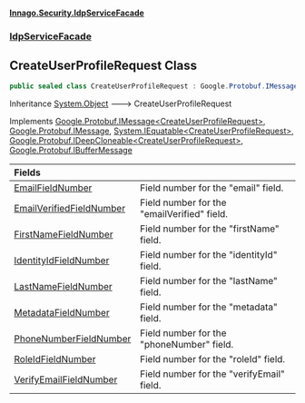 #### [Innago\.Security\.IdpServiceFacade](../../index.md 'index')
### [IdpServiceFacade](../index.md 'IdpServiceFacade')

## CreateUserProfileRequest Class

```csharp
public sealed class CreateUserProfileRequest : Google.Protobuf.IMessage<IdpServiceFacade.CreateUserProfileRequest>, Google.Protobuf.IMessage, System.IEquatable<IdpServiceFacade.CreateUserProfileRequest>, Google.Protobuf.IDeepCloneable<IdpServiceFacade.CreateUserProfileRequest>, Google.Protobuf.IBufferMessage
```

Inheritance [System\.Object](https://learn.microsoft.com/en-us/dotnet/api/system.object 'System\.Object') &#129106; CreateUserProfileRequest

Implements [Google\.Protobuf\.IMessage&lt;](https://learn.microsoft.com/en-us/dotnet/api/google.protobuf.imessage-1 'Google\.Protobuf\.IMessage\`1')[CreateUserProfileRequest](index.md 'IdpServiceFacade\.CreateUserProfileRequest')[&gt;](https://learn.microsoft.com/en-us/dotnet/api/google.protobuf.imessage-1 'Google\.Protobuf\.IMessage\`1'), [Google\.Protobuf\.IMessage](https://learn.microsoft.com/en-us/dotnet/api/google.protobuf.imessage 'Google\.Protobuf\.IMessage'), [System\.IEquatable&lt;](https://learn.microsoft.com/en-us/dotnet/api/system.iequatable-1 'System\.IEquatable\`1')[CreateUserProfileRequest](index.md 'IdpServiceFacade\.CreateUserProfileRequest')[&gt;](https://learn.microsoft.com/en-us/dotnet/api/system.iequatable-1 'System\.IEquatable\`1'), [Google\.Protobuf\.IDeepCloneable&lt;](https://learn.microsoft.com/en-us/dotnet/api/google.protobuf.ideepcloneable-1 'Google\.Protobuf\.IDeepCloneable\`1')[CreateUserProfileRequest](index.md 'IdpServiceFacade\.CreateUserProfileRequest')[&gt;](https://learn.microsoft.com/en-us/dotnet/api/google.protobuf.ideepcloneable-1 'Google\.Protobuf\.IDeepCloneable\`1'), [Google\.Protobuf\.IBufferMessage](https://learn.microsoft.com/en-us/dotnet/api/google.protobuf.ibuffermessage 'Google\.Protobuf\.IBufferMessage')

| Fields | |
| :--- | :--- |
| [EmailFieldNumber](EmailFieldNumber.md 'IdpServiceFacade\.CreateUserProfileRequest\.EmailFieldNumber') | Field number for the "email" field\. |
| [EmailVerifiedFieldNumber](EmailVerifiedFieldNumber.md 'IdpServiceFacade\.CreateUserProfileRequest\.EmailVerifiedFieldNumber') | Field number for the "emailVerified" field\. |
| [FirstNameFieldNumber](FirstNameFieldNumber.md 'IdpServiceFacade\.CreateUserProfileRequest\.FirstNameFieldNumber') | Field number for the "firstName" field\. |
| [IdentityIdFieldNumber](IdentityIdFieldNumber.md 'IdpServiceFacade\.CreateUserProfileRequest\.IdentityIdFieldNumber') | Field number for the "identityId" field\. |
| [LastNameFieldNumber](LastNameFieldNumber.md 'IdpServiceFacade\.CreateUserProfileRequest\.LastNameFieldNumber') | Field number for the "lastName" field\. |
| [MetadataFieldNumber](MetadataFieldNumber.md 'IdpServiceFacade\.CreateUserProfileRequest\.MetadataFieldNumber') | Field number for the "metadata" field\. |
| [PhoneNumberFieldNumber](PhoneNumberFieldNumber.md 'IdpServiceFacade\.CreateUserProfileRequest\.PhoneNumberFieldNumber') | Field number for the "phoneNumber" field\. |
| [RoleIdFieldNumber](RoleIdFieldNumber.md 'IdpServiceFacade\.CreateUserProfileRequest\.RoleIdFieldNumber') | Field number for the "roleId" field\. |
| [VerifyEmailFieldNumber](VerifyEmailFieldNumber.md 'IdpServiceFacade\.CreateUserProfileRequest\.VerifyEmailFieldNumber') | Field number for the "verifyEmail" field\. |

